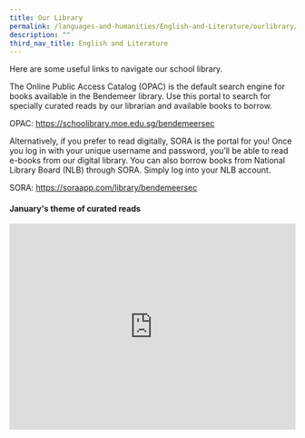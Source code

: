 ```yaml
---
title: Our Library
permalink: /languages-and-humanities/English-and-Literature/ourlibrary/
description: ""
third_nav_title: English and Literature
---
```

<style>
.google-slides-container{ position: relative; width: 100%; padding-top: 72%; overflow: hidden; } .google-slides-container iframe{ position: absolute; top: 0; left: 0; width: 100%; height: 100%; }
</style>

Here are some useful links to navigate our school library.

The Online Public Access Catalog (OPAC) is the default search engine for books available in the Bendemeer library. Use this portal to search for specially curated reads by our librarian and available books to borrow.

OPAC: <a href="https://schoolibrary.moe.edu.sg/bendemeersec" target="_blank" >https://schoolibrary.moe.edu.sg/bendemeersec</a>


Alternatively, if you prefer to read digitally, SORA is the portal for you! Once you log in with your unique username and password, you’ll be able to read e-books from our digital library. You can also borrow books from National Library Board (NLB) through SORA. Simply log into your NLB account. 

SORA: <a href="https://soraapp.com/library/bendemeersec" target="_blank" >https://soraapp.com/library/bendemeersec</a>


#### **January's theme of curated reads**




<div class="google-slides-container">
<iframe src="https://docs.google.com/presentation/d/e/2PACX-1vRdYKJfmW29DXnVDzAQxugzdHegb5EnkBRiIpOArO6-EhMplS-vvpKBb6n7UAtTuBQo_4P7LVDjlMJq/embed?start=true&loop=false&delayms=3000" frameborder="0" width="840" height="589" allowfullscreen="true" ></iframe></div>